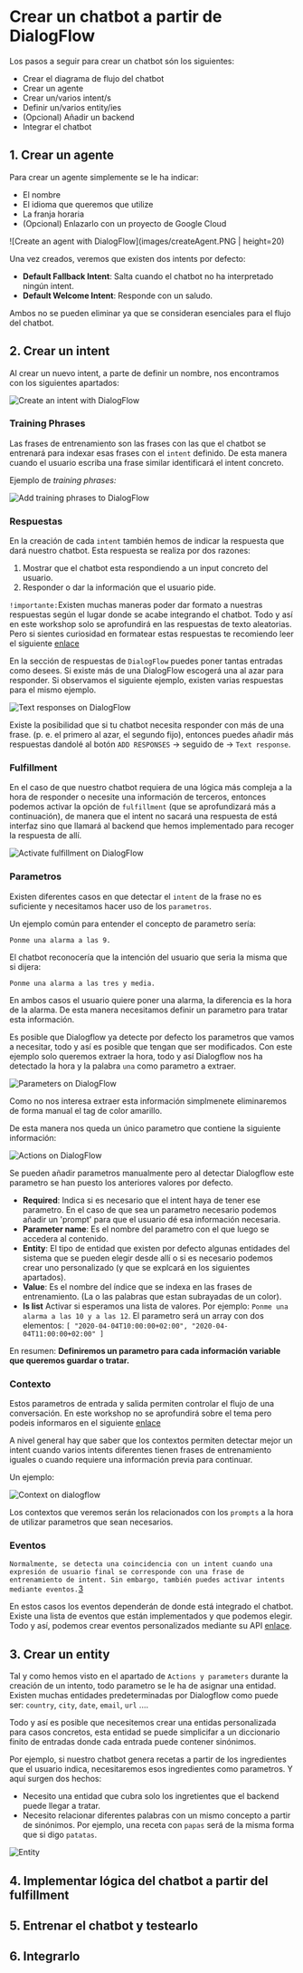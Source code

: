 
# Crear un chatbot a partir de DialogFlow

Los pasos a seguir para crear un chatbot són los siguientes:
- Crear el diagrama de flujo del chatbot
- Crear un agente
- Crear un/varios intent/s
- Definir un/varios entity/ies
- (Opcional) Añadir un backend
- Integrar el chatbot

## 1. Crear un agente

Para crear un agente simplemente se le ha indicar:

- El nombre
- El idioma que queremos que utilize
- La franja horaria
- (Opcional) Enlazarlo con un proyecto de Google Cloud

![Create an agent with DialogFlow](images/createAgent.PNG | height=20)

Una vez creados, veremos que existen dos intents por defecto:
- **Default Fallback Intent**: Salta cuando el chatbot no ha interpretado ningún intent.
- **Default Welcome Intent**: Responde con un saludo.

Ambos no se pueden eliminar ya que se consideran esenciales para el flujo del chatbot.

## 2. Crear un intent

Al crear un nuevo intent, a parte de definir un nombre, nos encontramos con los siguientes apartados:

![Create an intent with DialogFlow](images/createIntent.PNG)

### Training Phrases

Las frases de entrenamiento son las frases con las que el chatbot se entrenará para indexar esas frases con el `intent` definido. De esta manera cuando el usuario escriba una frase similar identificará el intent concreto. 

Ejemplo de _training phrases:_

![Add training phrases to DialogFlow](images/trainingPhrases.PNG)

### Respuestas


En la creación de cada `intent` también hemos de indicar la respuesta que dará nuestro chatbot. Esta respuesta se realiza por dos razones:
1. Mostrar que el chatbot esta respondiendo a un input concreto del usuario.
2. Responder o dar la información que el usuario pide.

`!importante:`Existen muchas maneras poder dar formato a nuestras respuestas según el lugar donde se acabe integrando el chatbot. Todo y así en este workshop solo se aprofundirá en las respuestas de texto aleatorias. Pero si sientes curiosidad en formatear estas respuestas te recomiendo leer el siguiente [enlace](https://cloud.google.com/dialogflow/docs/intents-rich-messages)


En la sección de respuestas de `DialogFlow` puedes poner tantas entradas como desees. Si existe más de una DialogFlow escogerá una al azar para responder. Si observamos el siguiente ejemplo, existen varias respuestas para el mismo ejemplo.

![Text responses on DialogFlow](images/responses.PNG)

Existe la posibilidad que si tu chatbot necesita responder con más de una frase. (p. e. el primero al azar, el segundo fijo), entonces puedes añadir más respuestas dandolé al botón `ADD RESPONSES` -> seguido de -> `Text response`.

### Fulfillment

En el caso de que nuestro chatbot requiera de una lógica más compleja a la hora de responder o necesite una información de terceros, entonces podemos activar la opción de `fulfillment` (que se aprofundizará más a continuación), de manera que el intent no sacará una respuesta de está interfaz sino que llamará al backend que hemos implementado para recoger la respuesta de allí.

![Activate fulfillment on DialogFlow](images/fulfillment.PNG)

### Parametros

Existen diferentes casos en que detectar el `intent` de la frase no es suficiente y necesitamos hacer uso de los `parametros`. 

Un ejemplo común para entender el concepto de parametro sería:

```
Ponme una alarma a las 9.
```

El chatbot reconocería que la intención del usuario que seria la misma que si dijera:

```
Ponme una alarma a las tres y media.
```

En ambos casos el usuario quiere poner una alarma, la diferencia es la hora de la alarma. De esta manera necesitamos definir un parametro para tratar esta información.

Es posible que Dialogflow ya detecte por defecto los parametros que vamos a necesitar, todo y así es posible que tengan que ser modificados. Con este ejemplo solo queremos extraer la hora, todo y así Dialogflow nos ha detectado la hora y la palabra `una` como parametro a extraer. 


![Parameters on DialogFlow](images/parameters.PNG)

Como no nos interesa extraer esta información simplmenete eliminaremos de forma manual el tag de color amarillo.

De esta manera nos queda un único parametro que contiene la siguiente información:

![Actions on DialogFlow](images/action.PNG)

Se pueden añadir parametros manualmente pero al detectar Dialogflow este parametro se han puesto los anteriores valores por defecto. 

- **Required**: Indica si es necesario que el intent haya de tener ese parametro. En el caso de que sea un parametro necesario podemos añadir un 'prompt' para que el usuario dé esa información necesaria.
- **Parameter name**: Es el nombre del parametro con el que luego se accedera al contenido.
- **Entity**: El tipo de entidad que existen por defecto algunas entidades del sistema que se pueden elegir desde allí o si es necesario podemos crear uno personalizado (y que se explcará en los siguientes apartados).
- **Value**: Es el nombre del índice que se indexa en las frases de entrenamiento. (La o las palabras que estan subrayadas de un color).
- **Is list** Activar si esperamos una lista de valores. Por ejemplo: `Ponme una alarma a las 10 y a las 12`. El parametro será un array con dos elementos: `[ "2020-04-04T10:00:00+02:00", "2020-04-04T11:00:00+02:00" ]`

En resumen: **Definiremos un parametro para cada información variable que queremos guardar o tratar.**

### Contexto

Estos parametros de entrada y salida permiten controlar el flujo de una conversación. En este workshop no se aprofundirá sobre el tema pero podeis informaros en el siguiente [enlace](https://cloud.google.com/dialogflow/docs/contexts-input-output?hl=es-419)

A nivel general hay que saber que los contextos permiten detectar mejor un intent cuando varios intents diferentes tienen frases de entrenamiento iguales o cuando requiere una información previa para continuar.

Un ejemplo:

![Context on dialogflow](https://cloud.google.com/dialogflow/docs/images/contexts-overview.svg?hl=es-419)

Los contextos que veremos serán los relacionados con los `prompts` a la hora de utilizar parametros que sean necesarios.

### Eventos

`Normalmente, se detecta una coincidencia con un intent cuando una expresión de usuario final se corresponde con una frase de entrenamiento de intent. Sin embargo, también puedes activar intents mediante eventos.`[3](https://cloud.google.com/dialogflow/docs/events-overview?hl=es-419)

En estos casos los eventos dependerán de donde está integrado el chatbot. Existe una lista de eventos que están implementados y que podemos elegir. Todo y así, podemos crear eventos personalizados mediante su API [enlace](https://cloud.google.com/dialogflow/docs/events-custom?hl=es-419).

## 3. Crear un entity

Tal y como hemos visto en el apartado de `Actions y parameters` durante la creación de un intento, todo parametro se le ha de asignar una entidad. Existen muchas entidades predeterminadas por Dialogflow como puede ser: `country`, `city`, `date`, `email`, `url` ....

Todo y así es posible que necesitemos crear una entidas personalizada para casos concretos, esta entidad se puede simplicifar a un diccionario finito de entradas donde cada entrada puede contener sinónimos.

Por ejemplo, si nuestro chatbot genera recetas a partir de los ingredientes que el usuario indica, necesitaremos esos ingredientes como parametros. Y aquí surgen dos hechos:
- Necesito una entidad que cubra solo los ingretientes que el backend puede llegar a tratar.
- Necesito relacionar diferentes palabras con un mismo concepto a partir de sinónimos. Por ejemplo, una receta con `papas` será de la misma forma que si digo `patatas`. 


![Entity](images/entity.PNG)

## 4. Implementar lógica del chatbot a partir del fulfillment

## 5. Entrenar el chatbot y testearlo

## 6. Integrarlo